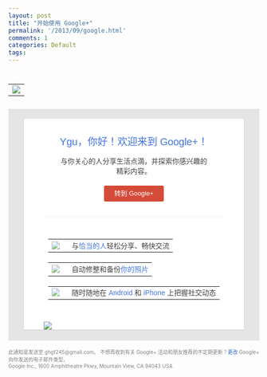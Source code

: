 ```yaml
---
layout: post
title: "开始使用 Google+"
permalink: '/2013/09/google.html'
comments: 1
categories: Default
tags: 
---
```

<!-- X-Notifications: 1:bf0836ade8000000 -->

<div style="padding:10px 0;"><table cellpadding="0" cellspacing="0" style="width:100%"><tr><td><a href="https://plus.google.com/_/notifications/emlink?emr=01575499705390065226&amp;emid=CIjqlPu_s7kCFeELMQodzl8AAA&amp;path=%2Fstream&amp;dt=1378358074370&amp;ub=54"><img src="https://ssl.gstatic.com/s2/oz/images/notifications/logo/googleplus-greyscale-100x30-ccedb0dca792635de7635ab648f3336b.png" style="border:0"/></a></td></tr></table></div>

<div style="background-color: #e5e5e5;margin-bottom: 15px;padding: 20px 30px 20px 30px"><div style="max-width:520px;"><div style="background-color:white;border:1px solid #dadada;border-bottom-width:2px;border-top:none;-moz-border-radius:3px;-webkit-border-radius:3px;"><div style="margin:0 40px;font:14px arial,normal;color:#404040"><div style="padding-top:30px;font:20px arial,normal;color:#4374e0; text-align:center">Ygu，你好！欢迎来到 Google+！</div><div style="padding:15px 30px 0;text-align:center">与你关心的人分享生活点滴，并探索你感兴趣的精彩内容。</div><div style="padding:20px 0 30px;border-bottom:1px solid #F1F1F1"><div style="margin:0 auto;display:table"><a href="https://plus.google.com/_/notifications/emlink?emr=01575499705390065226&amp;emid=CIjqlPu_s7kCFeELMQodzl8AAA&amp;path=%2F&amp;dt=1378358074370&amp;ub=54" style="background-color:#d44b38;border-radius:3px;color:#fff;display:inline-block;font-family: Arial;font-size:13px;height:30px;line-height:30px;min-width:54px;padding:1px 20px;text-align:center;text-decoration:none;white-space:nowrap;">转到 Google+</a></div></div><div style="margin:30px auto;display:table"><div style="margin-bottom:20px"><table cellpadding="0" cellspacing="0" style="font-size:14px;color:#404040"><tr><td><img src="https://ssl.gstatic.com/s2/oz/images/notifications/ic_school_alumnus_24-00480a2e584502b9e36078b4ae237348.png" style="margin-right:10px;opacity:0.7"/></td><td><div style="max-width:350px">与<a href="https://plus.google.com/_/notifications/emlink?emr=01575499705390065226&amp;emid=CIjqlPu_s7kCFeELMQodzl8AAA&amp;path=%2Fpeople%2Ffind&amp;dt=1378358074370&amp;ub=54" style="text-decoration:none;color:#4374e0">恰当的人</a>轻松分享、畅快交流</div></td></tr></table></div><div style="margin-bottom:20px"><table cellpadding="0" cellspacing="0" style="font-size:14px;color:#404040"><tr><td><img src="https://ssl.gstatic.com/s2/oz/images/notifications/ic_camera_24-1733c804f8a1cad12b9d5660e067241f.png" style="margin-right:10px;opacity:0.7"/></td><td><div style="max-width:350px">自动修整和备份<a href="https://plus.google.com/_/notifications/emlink?emr=01575499705390065226&amp;emid=CIjqlPu_s7kCFeELMQodzl8AAA&amp;path=%2Fphotos&amp;dt=1378358074370&amp;ub=54" style="text-decoration:none;color:#4374e0">你的照片</a></div></td></tr></table></div><div style=""><table cellpadding="0" cellspacing="0" style="font-size:14px;color:#404040"><tr><td><img src="https://ssl.gstatic.com/s2/oz/images/notifications/ic_gplus_24-9c5a895803709e96cab182504b64ee5e.png" style="margin-right:10px;opacity:0.7"/></td><td><div style="max-width:350px">随时随地在 <a href="https://market.android.com/details?id=com.google.android.apps.plus&amp;hl=zh_CN" style="text-decoration:none;color:#4374e0">Android</a> 和 <a href="http://itunes.apple.com/us/app/google+/id447119634" style="text-decoration:none;color:#4374e0">iPhone</a> 上把握社交动态</div></td></tr></table></div></div><img src="https://ssl.gstatic.com/s2/oz/images/notifications/web_bubbles_440x164-7239b2e791c6ad88cc602b26c8f2d353.png" style="max-width:100%"/></div></div></div></div>

<div style="font-size: 10px;color: gray;margin-bottom: 10px"><div>此通知是发送至 ghgf245@gmail.com。 不想再收到有关 Google+ 活动和朋友推荐的不定期更新？<a href="https://plus.google.com/_/notifications/emlink?emr=01575499705390065226&amp;emid=CIjqlPu_s7kCFeELMQodzl8AAA&amp;path=%2Fsettings%2Fplus&amp;dt=1378358074370&amp;ub=54" style="color:#3366CC;text-decoration:none">更改</a> Google+ 向你发送的电子邮件类型。</div><div>Google Inc., 1600 Amphitheatre Pkwy, Mountain View, CA 94043 USA</div></div>